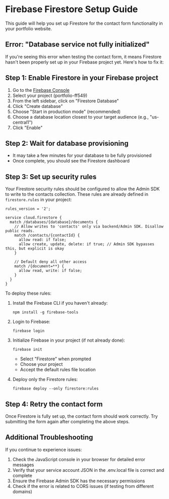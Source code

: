 # Firebase Firestore Setup Guide

This guide will help you set up Firestore for the contact form functionality in your portfolio website.

## Error: "Database service not fully initialized"

If you're seeing this error when testing the contact form, it means Firestore hasn't been properly set up in your Firebase project yet. Here's how to fix it:

## Step 1: Enable Firestore in your Firebase project

1. Go to the [Firebase Console](https://console.firebase.google.com/)
2. Select your project (portfolio-ff549)
3. From the left sidebar, click on "Firestore Database"
4. Click "Create database"
5. Choose "Start in production mode" (recommended)
6. Choose a database location closest to your target audience (e.g., "us-central1")
7. Click "Enable"

## Step 2: Wait for database provisioning

- It may take a few minutes for your database to be fully provisioned
- Once complete, you should see the Firestore dashboard

## Step 3: Set up security rules

Your Firestore security rules should be configured to allow the Admin SDK to write to the contacts collection. These rules are already defined in `firestore.rules` in your project:

```rules
rules_version = '2';

service cloud.firestore {
  match /databases/{database}/documents {
    // Allow writes to 'contacts' only via backend/Admin SDK. Disallow public reads.
    match /contacts/{contactId} {
      allow read: if false;
      allow create, update, delete: if true; // Admin SDK bypasses this, but explicit is okay
    }

    // Default deny all other access
    match /{document=**} {
      allow read, write: if false;
    }
  }
}
```

To deploy these rules:

1. Install the Firebase CLI if you haven't already:
   ```
   npm install -g firebase-tools
   ```

2. Login to Firebase:
   ```
   firebase login
   ```

3. Initialize Firebase in your project (if not already done):
   ```
   firebase init
   ```
   - Select "Firestore" when prompted
   - Choose your project
   - Accept the default rules file location

4. Deploy only the Firestore rules:
   ```
   firebase deploy --only firestore:rules
   ```

## Step 4: Retry the contact form

Once Firestore is fully set up, the contact form should work correctly. Try submitting the form again after completing the above steps.

## Additional Troubleshooting

If you continue to experience issues:

1. Check the JavaScript console in your browser for detailed error messages
2. Verify that your service account JSON in the .env.local file is correct and complete
3. Ensure the Firebase Admin SDK has the necessary permissions
4. Check if the error is related to CORS issues (if testing from different domains) 